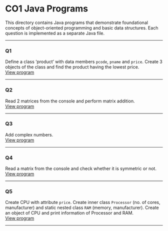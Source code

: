 # CO1 Java Programs
    
This directory contains Java programs that demonstrate foundational concepts of object-oriented programming and basic data structures. Each question is implemented as a separate Java file.

---

### Q1  
Define a class ‘product’ with data members `pcode`, `pname` and `price`. Create 3 objects of the class and find the product having the lowest price.  
[View program](./Q1.java)

---

### Q2  
Read 2 matrices from the console and perform matrix addition.  
[View program](./Q2.java)

---

### Q3  
Add complex numbers.  
[View program](./Q3.java)

---

### Q4  
Read a matrix from the console and check whether it is symmetric or not.  
[View program](./Q4.java)

---

### Q5  
Create CPU with attribute `price`. Create inner class `Processor` (no. of cores, manufacturer) and static nested class `RAM` (memory, manufacturer). Create an object of CPU and print information of Processor and RAM.  
[View program](./Q5.java)

---


